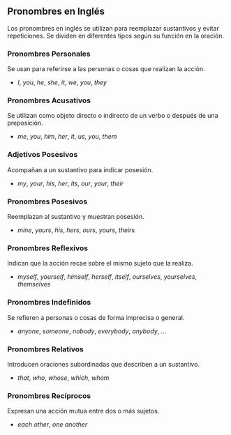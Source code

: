
## Pronombres en Inglés

Los pronombres en inglés se utilizan para reemplazar sustantivos y evitar repeticiones. Se dividen en diferentes tipos según su función en la oración.

### **Pronombres Personales**

Se usan para referirse a las personas o cosas que realizan la acción.

* *I*, *you*, *he*, *she*, *it*, *we*, *you*, *they*

### **Pronombres Acusativos**

Se utilizan como objeto directo o indirecto de un verbo o después de una preposición.

* *me*, *you*, *him*, *her*, *it*, *us*, *you*, *them*

### **Adjetivos Posesivos**

Acompañan a un sustantivo para indicar posesión.

* *my*, *your*, *his*, *her*, *its*, *our*, *your*, *their*

### **Pronombres Posesivos**

Reemplazan al sustantivo y muestran posesión.

* *mine*, *yours*, *his*, *hers*, *ours*, *yours*, *theirs*

### **Pronombres Reflexivos**

Indican que la acción recae sobre el mismo sujeto que la realiza.

* *myself*, *yourself*, *himself*, *herself*, *itself*, *ourselves*, *yourselves*, *themselves*

### **Pronombres Indefinidos**

Se refieren a personas o cosas de forma imprecisa o general.

* *anyone*, *someone*, *nobody*, *everybody*, *anybody*, ...

### **Pronombres Relativos**

Introducen oraciones subordinadas que describen a un sustantivo.

* *that*, *who*, *whose*, *which*, *whom*

### **Pronombres Recíprocos**

Expresan una acción mutua entre dos o más sujetos.

* *each other*, *one another*

